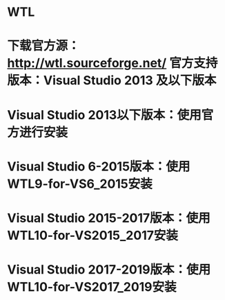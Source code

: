# WTL
下载官方源：http://wtl.sourceforge.net/
官方支持版本：Visual Studio 2013 及以下版本
===================================

# Visual Studio 2013以下版本：使用官方进行安装 
# Visual Studio 6-2015版本：使用WTL9-for-VS6_2015安装 
# Visual Studio 2015-2017版本：使用WTL10-for-VS2015_2017安装 
# Visual Studio 2017-2019版本：使用WTL10-for-VS2017_2019安装
